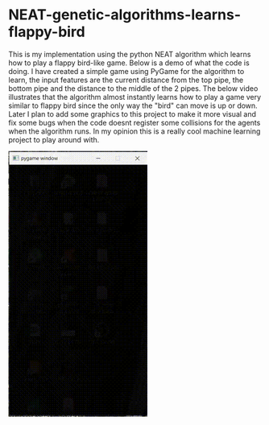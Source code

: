 # NEAT-genetic-algorithms-learns-flappy-bird
This is my implementation using the python NEAT algorithm which learns how to play a flappy bird-like game. Below is a demo of what the code is doing. I have created a simple game using PyGame for the algorithm to learn, the input features are the current distance from the top pipe, the bottom pipe and the distance to the middle of the 2 pipes. The below video illustrates that the algorithm almost instantly learns how to play a game very similar to flappy bird since the only way the "bird" can move is up or down. Later I plan to add some graphics to this project to make it more visual and fix some bugs when the code doesnt register some collisions for the agents when the algorithm runs. In my opinion this is a really cool machine learning project to play around with.

![flappy bird](https://github.com/peterfazekas1999/NEAT-genetic-algorithms-learns-flappy-bird/blob/master/genetic_algo_vid.gif)
